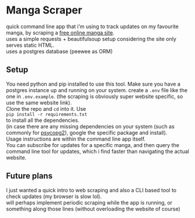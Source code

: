 # Manga Scraper  
quick command line app that i'm using to track updates on my favourite manga, by scraping a [free online manga site](https://h.mangabat.com/).  
uses a simple requests + beautifulsoup setup considering the site only serves static HTML.  
uses a postgres database (peewee as ORM)  
## Setup  
You need python and pip installed to use this tool.
Make sure you have a postgres instance up and running on your system. create a ```.env``` file like the one in ```.env.example```. (the scraping is obviously super website specific, so use the same website link).  
Clone the repo and ```cd```  into it. Use  
```pip install -r requirements.txt```  
to install all the dependencies.  
(in case there are any missing dependencies on your system (such as commonly for [psycopg2](https://stackoverflow.com/questions/5420789/how-to-install-psycopg2-with-pip-on-python)), google the specific package and install).  
Usage instructions are within the command line app itself.  
You can subscribe for updates for a specific manga, and then query the command line tool for updates, which i find faster than navigating the actual website.  
## Future plans  
I just wanted a quick intro to web scraping and also a CLI based tool to check updates (my browser is slow lol).  
will perhaps implement periodic scraping while the app is running, or something along those lines (without overloading the website of course)